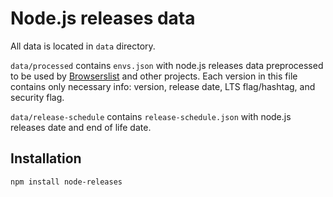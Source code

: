 # Node.js releases data

All data is located in `data` directory.

`data/processed` contains `envs.json` with node.js releases data preprocessed to be used by [Browserslist](https://github.com/ai/browserslist) and other projects. Each version in this file contains only necessary info: version, release date, LTS flag/hashtag, and security flag.

`data/release-schedule` contains `release-schedule.json` with node.js releases date and end of life date.

## Installation
```bash
npm install node-releases
```
